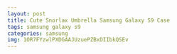 ```yaml
---
layout: post
title: Cute Snorlax Umbrella Samsung Galaxy S9 Case
tags: samsung galaxy s9
categories: samsung
img: 1OR7FYzwlPXDGAAJUzuePZBxDIIbkQSEv
---
```

